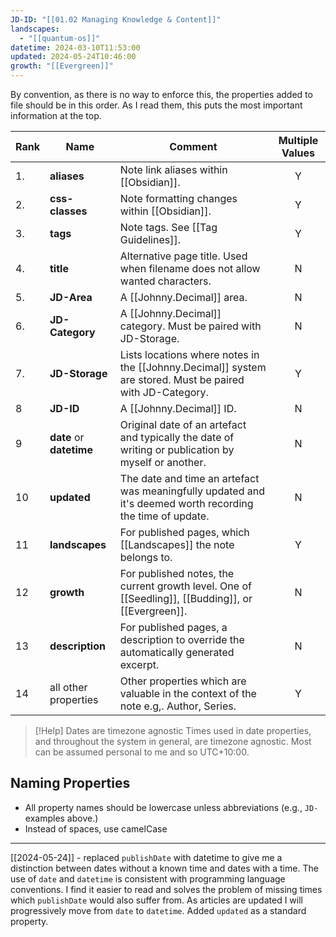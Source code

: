```yaml
---
JD-ID: "[[01.02 Managing Knowledge & Content]]"
landscapes:
  - "[[quantum-os]]"
datetime: 2024-03-10T11:53:00
updated: 2024-05-24T10:46:00
growth: "[[Evergreen]]"
---
```

By convention, as there is no way to enforce this, the properties added to file should be in this order. As I read them, this puts the most important information at the top.

| Rank | Name                     | Comment                                                                                                    | Multiple Values |
| ---- | ------------------------ | ---------------------------------------------------------------------------------------------------------- | :-------------: |
| 1.   | **aliases**              | Note link aliases within [[Obsidian]].                                                                     |        Y        |
| 2.   | **css-classes**          | Note formatting changes within [[Obsidian]].                                                               |        Y        |
| 3.   | **tags**                 | Note tags. See [[Tag Guidelines]].                                                                         |        Y        |
| 4.   | **title**                | Alternative page title. Used when filename does not allow wanted characters.                               |        N        |
| 5.   | **JD-Area**              | A [[Johnny.Decimal]] area.                                                                                 |        N        |
| 6.   | **JD-Category**          | A [[Johnny.Decimal]] category. Must be paired with JD-Storage.                                             |        N        |
| 7.   | **JD-Storage**           | Lists locations where notes in the [[Johnny.Decimal]] system are stored. Must be paired with JD-Category.  |        Y        |
| 8    | **JD-ID**                | A [[Johnny.Decimal]] ID.                                                                                   |        N        |
| 9    | **date** or **datetime** | Original date of an artefact and typically the date of writing or publication by myself or another.        |        N        |
| 10   | **updated**              | The date and time an artefact was meaningfully updated and it's deemed worth recording the time of update. |        N        |
| 11   | **landscapes**           | For published pages, which [[Landscapes]] the note belongs to.                                             |        Y        |
| 12   | **growth**               | For published notes, the current growth level. One of [[Seedling]], [[Budding]], or [[Evergreen]].         |        N        |
| 13   | **description**          | For published pages, a description to override the automatically generated excerpt.                        |        N        |
| 14   | all other properties     | Other properties which are valuable in the context of the note e.g,. Author, Series.                       |        Y        |

> [!Help] Dates are timezone agnostic
> Times used in date properties, and throughout the system in general, are timezone agnostic. Most can be assumed personal to me and so UTC+10:00.

## Naming Properties
- All property names should be lowercase unless abbreviations (e.g., `JD-` examples above.)
- Instead of spaces, use camelCase
---
[[2024-05-24]] - replaced `publishDate` with datetime to give me a distinction between dates without a known time and dates with a time. The use of `date` and `datetime` is consistent with programming language conventions. I find it easier to read and solves the problem of missing times which `publishDate` would also suffer from. As articles are updated I will progressively move from `date` to `datetime`. Added `updated` as a standard property.
